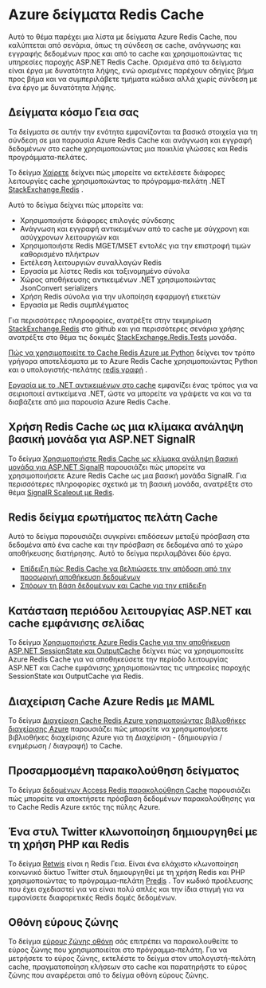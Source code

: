 <properties 
    pageTitle="Azure δείγματα Redis Cache | Microsoft Azure" 
    description="Μάθετε πώς να χρησιμοποιείτε το Azure Redis Cache" 
    services="redis-cache" 
    documentationCenter="" 
    authors="steved0x" 
    manager="douge" 
    editor=""/>

<tags 
    ms.service="cache" 
    ms.workload="tbd" 
    ms.tgt_pltfrm="cache-redis" 
    ms.devlang="multiple" 
    ms.topic="article" 
    ms.date="08/30/2016" 
    ms.author="sdanie"/>

# <a name="azure-redis-cache-samples"></a>Azure δείγματα Redis Cache 

Αυτό το θέμα παρέχει μια λίστα με δείγματα Azure Redis Cache, που καλύπτεται από σενάρια, όπως τη σύνδεση σε cache, ανάγνωσης και εγγραφής δεδομένων προς και από το cache και χρησιμοποιώντας τις υπηρεσίες παροχής ASP.NET Redis Cache. Ορισμένα από τα δείγματα είναι έργα με δυνατότητα λήψης, ενώ ορισμένες παρέχουν οδηγίες βήμα προς βήμα και να συμπεριλάβετε τμήματα κώδικα αλλά χωρίς σύνδεση με ένα έργο με δυνατότητα λήψης.

## <a name="hello-world-samples"></a>Δείγματα κόσμο Γεια σας

Τα δείγματα σε αυτήν την ενότητα εμφανίζονται τα βασικά στοιχεία για τη σύνδεση σε μια παρουσία Azure Redis Cache και ανάγνωση και εγγραφή δεδομένων στο cache χρησιμοποιώντας μια ποικιλία γλώσσες και Redis προγράμματα-πελάτες.

Το δείγμα [Χαίρετε](https://github.com/rustd/RedisSamples/tree/master/HelloWorld) δείχνει πώς μπορείτε να εκτελέσετε διάφορες λειτουργίες cache χρησιμοποιώντας το πρόγραμμα-πελάτη .NET [StackExchange.Redis](https://github.com/StackExchange/StackExchange.Redis) .

Αυτό το δείγμα δείχνει πώς μπορείτε να:

-   Χρησιμοποιήστε διάφορες επιλογές σύνδεσης
-   Ανάγνωση και εγγραφή αντικειμένων από το cache με σύγχρονη και ασύγχρονων λειτουργιών και
-   Χρησιμοποιήστε Redis MGET/MSET εντολές για την επιστροφή τιμών καθορισμένο πλήκτρων
-   Εκτέλεση λειτουργιών συναλλαγών Redis
-   Εργασία με λίστες Redis και ταξινομημένο σύνολα
-   Χώρος αποθήκευσης αντικειμένων .NET χρησιμοποιώντας JsonConvert serializers
-   Χρήση Redis σύνολα για την υλοποίηση εφαρμογή ετικετών
-   Εργασία με Redis συμπλέγματος

Για περισσότερες πληροφορίες, ανατρέξτε στην τεκμηρίωση [StackExchange.Redis](https://github.com/StackExchange/StackExchange.Redis) στο github και για περισσότερες σενάρια χρήσης ανατρέξτε στο θέμα τις δοκιμές [StackExchange.Redis.Tests](https://github.com/StackExchange/StackExchange.Redis/tree/master/StackExchange.Redis.Tests) μονάδα.

[Πώς να χρησιμοποιείτε το Cache Redis Azure με Python](cache-python-get-started.md) δείχνει τον τρόπο γρήγορα αποτελέσματα με το Azure Redis Cache χρησιμοποιώντας Python και ο υπολογιστής-πελάτης [redis γραφή](https://github.com/andymccurdy/redis-py) .

[Εργασία με το .NET αντικειμένων στο cache](cache-dotnet-how-to-use-azure-redis-cache.md#work-with-net-objects-in-the-cache) εμφανίζει ένας τρόπος για να σειριοποιεί αντικείμενα .NET, ώστε να μπορείτε να γράψετε να και να τα διαβάζετε από μια παρουσία Azure Redis Cache. 

## <a name="use-redis-cache-as-a-scale-out-backplane-for-aspnet-signalr"></a>Χρήση Redis Cache ως μια κλίμακα ανάληψη βασική μονάδα για ASP.NET SignalR

Το δείγμα [Χρησιμοποιήστε Redis Cache ως κλίμακα ανάληψη βασική μονάδα για ASP.NET SignalR](https://github.com/rustd/RedisSamples/tree/master/RedisAsSignalRBackplane) παρουσιάζει πώς μπορείτε να χρησιμοποιήσετε Azure Redis Cache ως μια βασική μονάδα SignalR. Για περισσότερες πληροφορίες σχετικά με τη βασική μονάδα, ανατρέξτε στο θέμα [SignalR Scaleout με Redis](http://www.asp.net/signalr/overview/performance/scaleout-with-redis).

## <a name="redis-cache-customer-query-sample"></a>Redis δείγμα ερωτήματος πελάτη Cache

Αυτό το δείγμα παρουσιάζει συγκρίνει επιδόσεων μεταξύ πρόσβαση στα δεδομένα από ένα cache και την πρόσβαση σε δεδομένα από το χώρο αποθήκευσης διατήρησης. Αυτό το δείγμα περιλαμβάνει δύο έργα.

-   [Επίδειξη πώς Redis Cache να βελτιώσετε την απόδοση από την προσωρινή αποθήκευση δεδομένων](https://github.com/rustd/RedisSamples/tree/master/RedisCacheCustomerQuerySample)
-   [Σπόρων τη βάση δεδομένων και Cache για την επίδειξη](https://github.com/rustd/RedisSamples/tree/master/SeedCacheForCustomerQuerySample)

## <a name="aspnet-session-state-and-output-caching"></a>Κατάσταση περιόδου λειτουργίας ASP.NET και cache εμφάνισης σελίδας

Το δείγμα [Χρησιμοποιήστε Azure Redis Cache για την αποθήκευση ASP.NET SessionState και OutputCache](https://github.com/rustd/RedisSamples/tree/master/SessionState_OutputCaching) δείχνει πώς να χρησιμοποιείτε Azure Redis Cache για να αποθηκεύσετε την περίοδο λειτουργίας ASP.NET και Cache εμφάνισης χρησιμοποιώντας τις υπηρεσίες παροχής SessionState και OutputCache για Redis.

## <a name="manage-azure-redis-cache-with-maml"></a>Διαχείριση Cache Azure Redis με MAML

Το δείγμα [Διαχείριση Cache Redis Azure χρησιμοποιώντας βιβλιοθήκες διαχείρισης Azure](https://github.com/rustd/RedisSamples/tree/master/ManageCacheUsingMAML) παρουσιάζει πώς μπορείτε να χρησιμοποιήσετε βιβλιοθήκες διαχείρισης Azure για τη Διαχείριση - (δημιουργία / ενημέρωση / διαγραφή) το Cache. 

## <a name="custom-monitoring-sample"></a>Προσαρμοσμένη παρακολούθηση δείγματος

Το δείγμα [δεδομένων Access Redis παρακολούθηση Cache](https://github.com/rustd/RedisSamples/tree/master/CustomMonitoring) παρουσιάζει πώς μπορείτε να αποκτήσετε πρόσβαση δεδομένων παρακολούθησης για το Cache Redis Azure εκτός της πύλης Azure.

## <a name="a-twitter-style-clone-written-using-php-and-redis"></a>Ένα στυλ Twitter κλωνοποίηση δημιουργηθεί με τη χρήση PHP και Redis

Το δείγμα [Retwis](https://github.com/SyntaxC4-MSFT/retwis) είναι η Redis Γεια. Είναι ένα ελάχιστο κλωνοποίηση κοινωνικό δίκτυο Twitter στυλ δημιουργηθεί με τη χρήση Redis και PHP χρησιμοποιώντας το πρόγραμμα-πελάτη [Predis](https://github.com/nrk/predis) . Τον κωδικό προέλευσης που έχει σχεδιαστεί για να είναι πολύ απλές και την ίδια στιγμή για να εμφανίσετε διαφορετικές Redis δομές δεδομένων.

## <a name="bandwidth-monitor"></a>Οθόνη εύρους ζώνης

Το δείγμα [εύρους ζώνης οθόνη](https://github.com/JonCole/SampleCode/tree/master/BandWidthMonitor) σάς επιτρέπει να παρακολουθείτε το εύρος ζώνης που χρησιμοποιείται στο πρόγραμμα-πελάτη. Για να μετρήσετε το εύρος ζώνης, εκτελέστε το δείγμα στον υπολογιστή-πελάτη cache, πραγματοποίηση κλήσεων στο cache και παρατηρήστε το εύρος ζώνης που αναφέρεται από το δείγμα οθόνη εύρους ζώνης.
